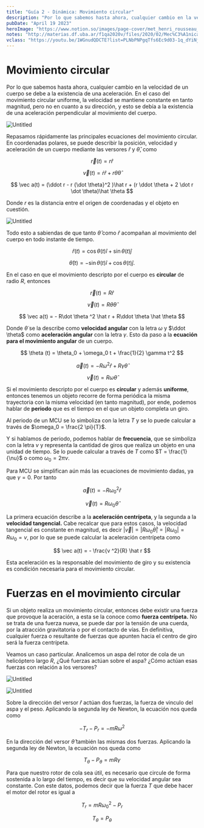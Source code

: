 ```yaml
---
title: "Guía 2 - Dinámica: Movimiento circular"
description: "Por lo que sabemos hasta ahora, cualquier cambio en la velocidad de un cuerpo se debe a la existencia de una aceleración. En el caso del movimiento circular uniforme, la velocidad se mantiene constante en tanto magnitud, pero no en cuanto a su dirección, y esto se debía a la existencia de una aceleración perpendicular al movimiento del cuerpo."
pubDate: "April 19 2023"
heroImage: "https://www.notion.so/images/page-cover/met_henri_rousseau_1907.jpg"
notes: "http://materias.df.uba.ar/f1qa2020v/files/2020/02/Mec%C3%A1nica-5.pdf"
vclass: "https://youtu.be/1WGnudQDCTE?list=PLNbPNPgqTfs6Ec9d03-1q_dYiNjJ3WNEF"
---
```


# Movimiento circular

Por lo que sabemos hasta ahora, cualquier cambio en la velocidad de un cuerpo se debe a la existencia de una aceleración. En el caso del movimiento circular uniforme, la velocidad se mantiene constante en tanto magnitud, pero no en cuanto a su dirección, y esto se debía a la existencia de una aceleración perpendicular al movimiento del cuerpo.

![Untitled](/fisica1q/Gui%CC%81a%202%20-%20Dina%CC%81mica%20Movimiento%20circular%20d64c06173b444f5699c7153b3fd173a3/Untitled.png)

Repasamos rápidamente las principales ecuaciones del movimiento circular. En coordenadas polares, se puede describir la posición, velocidad y aceleración de un cuerpo mediante las versores $\hat r$ y $\hat \theta$, como

$$
\vec r(t) = r\hat r
$$

$$
\vec v(t) = \dot r \hat r + r \dot \theta \hat \theta
$$

$$
\vec a(t) = (\ddot r - r {\dot \theta}^2 )\hat r + (r \ddot \theta + 2 \dot r \dot \theta)\hat \theta
$$

Donde $r$ es la distancia entre el origen de coordenadas y el objeto en cuestión.

![Untitled](/fisica1q/Gui%CC%81a%202%20-%20Dina%CC%81mica%20Movimiento%20circular%20d64c06173b444f5699c7153b3fd173a3/Untitled%201.png)

Todo esto a sabiendas de que tanto $\hat \theta$ como $\hat r$ acompañan al movimiento del cuerpo en todo instante de tiempo.

$$
\hat r(t) = \cos \theta(t) \hat i + \sin \theta(t) \hat j
$$

$$
\hat \theta (t) = -\sin\theta(t) \hat i + \cos \theta(t) \hat j.
$$

En el caso en que el movimiento descripto por el cuerpo es **circular** de radio $R$, entonces

$$
\vec r(t)=R\hat r
$$

$$
\vec v(t) = R\dot \theta \hat \theta
$$

$$
\vec a(t) = - R\dot \theta ^2 \hat r + R\ddot \theta \hat \theta
$$

Donde $\dot \theta$ se la describe como **velocidad angular** con la letra $\omega$ y $\ddot \theta$ como **aceleración angular** con la letra $\gamma$. Esto da paso a la **ecuación para el movimiento angular** de un cuerpo.

$$
\theta (t) = \theta_0 + \omega_0 t + \frac{1}{2} \gamma t^2
$$

$$
\vec a(t) = - R\omega ^2 \hat r + R\gamma\hat \theta
$$

$$
\vec v(t) = R\omega\hat \theta
$$

Si el movimiento descripto por el cuerpo es **circular** y además **uniforme**, entonces tenemos un objeto recorre de forma periódica la misma trayectoria con la misma velocidad (en tanto magnitud), por ende, podemos hablar de **periodo** que es el tiempo en el que un objeto completa un giro.

Al periodo de un MCU se lo simboliza con la letra $T$ y se lo puede calcular a través de $\omega_0 = \frac{2 \pi}{T}$.

Y si hablamos de periodo, podemos hablar de **frecuencia**, que se simboliza con la letra $\nu$ y representa la cantidad de giros que realiza un objeto en una unidad de tiempo. Se lo puede calcular a través de $T$ como $T = \frac{1}{\nu}$ o como $\omega_0 = 2\pi\nu$.

Para MCU se simplifican aún más las ecuaciones de movimiento dadas, ya que $\gamma = 0$. Por tanto

$$
\vec a(t) = - R\omega_0 ^2 \hat r
$$

$$
\vec v(t) = R\omega_0\hat \theta
$$

La primera ecuación describe a la **aceleración centrípeta**, y la segunda a la **velocidad tangencial.** Cabe recalcar que para estos casos, la velocidad tangencial es constante en magnitud, es decir $|\vec v| = |R\omega_0\hat \theta| = |R\omega_0| = R\omega_0= v$, por lo que se puede calcular la aceleración centrípeta como

$$
\vec a(t) = - \frac{v ^2}{R} \hat r
$$

Esta aceleración es la responsable del movimiento de giro y su existencia es condición necesaria para el movimiento circular.

# Fuerzas en el movimiento circular

Si un objeto realiza un movimiento circular, entonces debe existir una fuerza que provoque la aceración, a esta se la conoce como **fuerza centrípeta.** No se trata de una fuerza nueva, se puede dar por la tensión de una cuerda, por la atracción gravitatoria o por el contacto de vías. En definitiva, cualquier fuerza o resultante de fuerzas que apunten hacia el centro de giro será la fuerza centrípeta.

Veamos un caso particular. Analicemos un aspa del rotor de cola de un helicóptero largo $R$, ¿Qué fuerzas actúan sobre el aspa? ¿Cómo actúan esas fuerzas con relación a los versores?

![Untitled](/fisica1q/Gui%CC%81a%202%20-%20Dina%CC%81mica%20Movimiento%20circular%20d64c06173b444f5699c7153b3fd173a3/Untitled%202.png)

![Untitled](/fisica1q/Gui%CC%81a%202%20-%20Dina%CC%81mica%20Movimiento%20circular%20d64c06173b444f5699c7153b3fd173a3/Untitled%203.png)

Sobre la dirección del versor $\hat r$ actúan dos fuerzas, la fuerza de vinculo del aspa y el peso. Aplicando la segunda ley de Newton, la ecuación nos queda como

$$
-T_r - P_r = -mR\omega^2
$$

En la dirección del versor $\hat \theta$ también las mismas dos fuerzas. Aplicando la segunda ley de Newton, la ecuación nos queda como

$$
T_{\theta} - P_{\theta} = mR\gamma
$$

Para que nuestro rotor de cola sea útil, es necesario que circule de forma sostenida a lo largo del tiempo, es decir que su velocidad angular sea constante. Con este datos, podemos decir que la fuerza $T$ que debe hacer el motor del rotor es igual a

$$
T_r = mR\omega_0^2 - P_r
$$

$$
T_{\theta}  = P_{\theta}
$$
